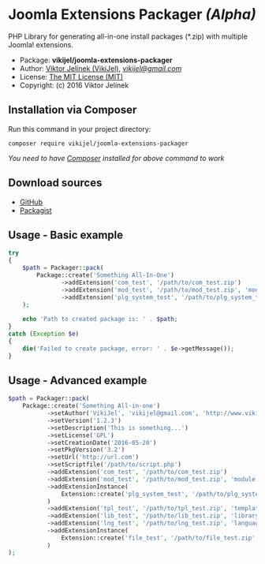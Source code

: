 #   Joomla Extensions Packager *(Alpha)*
PHP Library for generating all-in-one install packages (*.zip) with multiple Joomla! extensions.

-   Package: **vikijel/joomla-extensions-packager**
-   Author: [Viktor Jelínek (VikiJel)](http://www.vikijel.cz), *<vikijel@gmail.com>*
-   License: [The MIT License (MIT)](LICENSE.txt)
-   Copyright: (c) 2016 Viktor Jelínek

##  Installation via Composer
Run this command in your project directory: 
```
composer require vikijel/joomla-extensions-packager
```

*You need to have [Composer](https://getcomposer.org/) installed for above command to work*

##  Download sources
-   [GitHub](https://github.com/vikijel/joomla-extensions-packager)
-   [Packagist](https://packagist.org/packages/vikijel/joomla-extensions-packager)

##  Usage - Basic example

```php
try
{
	$path = Packager::pack(
		Package::create('Something All-In-One')
		       ->addExtension('com_test', '/path/to/com_test.zip')
		       ->addExtension('mod_test', '/path/to/mod_test.zip', 'module', 'site')
		       ->addExtension('plg_system_test', '/path/to/plg_system_test.zip', 'plugin', null, 'system')
	);
	
	echo 'Path to created package is: ' . $path;
}
catch (Exception $e)
{
	die('Failed to create package, error: ' . $e->getMessage());
}
```

##  Usage - Advanced example

```php
$path = Packager::pack(
	Package::create('Something All-in-one')
	       ->setAuthor('VikiJel', 'vikijel@gmail.com', 'http://www.vikijel.cz')
	       ->setVersion('1.2.3')
	       ->setDescription('This is something...')
	       ->setLicense('GPL')
	       ->setCreationDate('2016-05-20')
	       ->setPkgVersion('3.2')
	       ->setUrl('http://url.com')
	       ->setScriptfile('/path/to/script.php')
	       ->addExtension('com_test', '/path/to/com_test.zip')
	       ->addExtension('mod_test', '/path/to/mod_test.zip', 'module', 'site')
	       ->addExtensionInstance(
		       Extension::create('plg_system_test', '/path/to/plg_system_test.zip', 'plugin')->setGroup('system')
	       )
	       ->addExtension('tpl_test', '/path/to/tpl_test.zip', 'template', 'admin')
	       ->addExtension('lib_test', '/path/to/lib_test.zip', 'library')
	       ->addExtension('lng_test', '/path/to/lng_test.zip', 'language', 'site')
	       ->addExtensionInstance(
		       Extension::create('file_test', '/path/to/file_test.zip', 'file')
	       )
);
```
